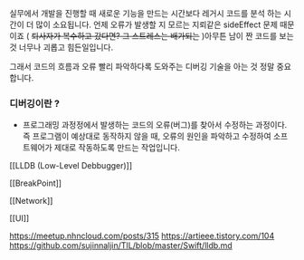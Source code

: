 실무에서 개발을 진행할 때 새로운 기능을 만드는 시간보다 레거시 코드를 분석 하는 시간이 더 많이 소요됩니다. 언제 오류가 발생할 지 모르는 지뢰같은 sideEffect 문제 때문이죠 ( ~~퇴사자가 복수하고 갔다면? 그 스트레스는 배가되는~~ )아무튼 남이 짠 코드를 보는것 너무나 괴롭고 힘든일입니다.

그래서 코드의 흐름과 오류 빨리 파악하다록 도와주는 디버깅 기술을 아는 것 정말 중요합니다. 

### 디버깅이란 ? 

- 프로그래밍 과정정에서 발생하는 코드의 오류(버그)를 찾아서 수정하는 과정이다.  즉 프로그램이 예상대로 동작하지 않을 때, 오류의 원인을 파악하고 수정하여 소프트웨어가 제대로 작동하도록 만드는 작업입니다.


[[LLDB (Low-Level Debbugger)]]

[[BreakPoint]]

[[Network]]

[[UI]]

https://meetup.nhncloud.com/posts/315
https://artieee.tistory.com/104
https://github.com/sujinnaljin/TIL/blob/master/Swift/lldb.md